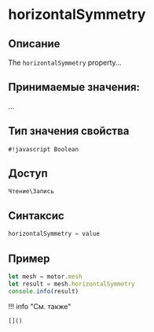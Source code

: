 # horizontalSymmetry

## Описание
The `horizontalSymmetry` property...

## Принимаемые значения:
...

## Тип значения свойства
`#!javascript Boolean`

## Доступ
`Чтение\Запись`

## Синтаксис
```javascript
horizontalSymmetry = value
```

## Пример
```javascript linenums="1"
let mesh = motor.mesh
let result = mesh.horizontalSymmetry
console.info(result)
```

!!! info "См. также"

    []()


